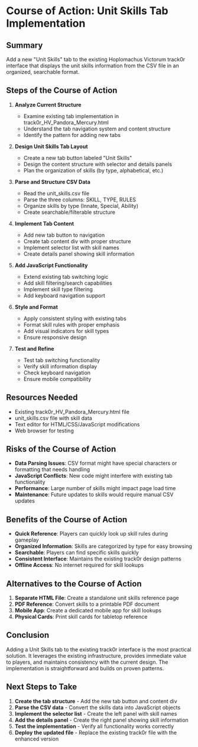 # Course of Action: Unit Skills Tab Implementation

## Summary
Add a new "Unit Skills" tab to the existing Hoplomachus Victorum track0r interface that displays the unit skills information from the CSV file in an organized, searchable format.

## Steps of the Course of Action

1. **Analyze Current Structure**
   - Examine existing tab implementation in track0r_HV_Pandora_Mercury.html
   - Understand the tab navigation system and content structure
   - Identify the pattern for adding new tabs

2. **Design Unit Skills Tab Layout**
   - Create a new tab button labeled "Unit Skills"
   - Design the content structure with selector and details panels
   - Plan the organization of skills (by type, alphabetical, etc.)

3. **Parse and Structure CSV Data**
   - Read the unit_skills.csv file
   - Parse the three columns: SKILL, TYPE, RULES
   - Organize skills by type (Innate, Special, Ability)
   - Create searchable/filterable structure

4. **Implement Tab Content**
   - Add new tab button to navigation
   - Create tab content div with proper structure
   - Implement selector list with skill names
   - Create details panel showing skill information

5. **Add JavaScript Functionality**
   - Extend existing tab switching logic
   - Add skill filtering/search capabilities
   - Implement skill type filtering
   - Add keyboard navigation support

6. **Style and Format**
   - Apply consistent styling with existing tabs
   - Format skill rules with proper emphasis
   - Add visual indicators for skill types
   - Ensure responsive design

7. **Test and Refine**
   - Test tab switching functionality
   - Verify skill information display
   - Check keyboard navigation
   - Ensure mobile compatibility

## Resources Needed

- Existing track0r_HV_Pandora_Mercury.html file
- unit_skills.csv file with skill data
- Text editor for HTML/CSS/JavaScript modifications
- Web browser for testing

## Risks of the Course of Action

- **Data Parsing Issues**: CSV format might have special characters or formatting that needs handling
- **JavaScript Conflicts**: New code might interfere with existing tab functionality
- **Performance**: Large number of skills might impact page load time
- **Maintenance**: Future updates to skills would require manual CSV updates

## Benefits of the Course of Action

- **Quick Reference**: Players can quickly look up skill rules during gameplay
- **Organized Information**: Skills are categorized by type for easy browsing
- **Searchable**: Players can find specific skills quickly
- **Consistent Interface**: Maintains the existing track0r design patterns
- **Offline Access**: No internet required for skill lookups

## Alternatives to the Course of Action

1. **Separate HTML File**: Create a standalone unit skills reference page
2. **PDF Reference**: Convert skills to a printable PDF document
3. **Mobile App**: Create a dedicated mobile app for skill lookups
4. **Physical Cards**: Print skill cards for tabletop reference

## Conclusion

Adding a Unit Skills tab to the existing track0r interface is the most practical solution. It leverages the existing infrastructure, provides immediate value to players, and maintains consistency with the current design. The implementation is straightforward and builds on proven patterns.

## Next Steps to Take

1. **Create the tab structure** - Add the new tab button and content div
2. **Parse the CSV data** - Convert the skills data into JavaScript objects
3. **Implement the selector list** - Create the left panel with skill names
4. **Add the details panel** - Create the right panel showing skill information
5. **Test the implementation** - Verify all functionality works correctly
6. **Deploy the updated file** - Replace the existing track0r file with the enhanced version 